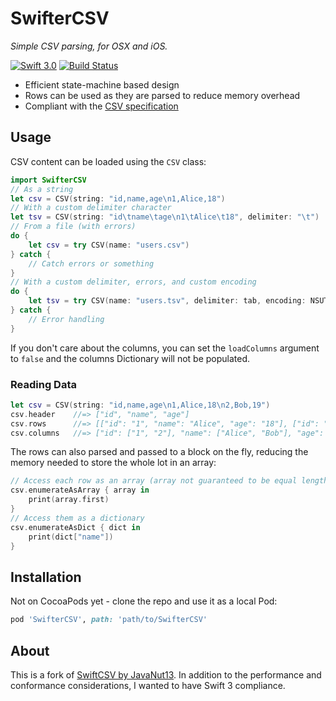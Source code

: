 # SwifterCSV

_Simple CSV parsing, for OSX and iOS._

[![Swift 3.0](https://img.shields.io/badge/Swift-3.0-orange.svg?style=flat)](https://swift.org)
[![Build Status](https://travis-ci.org/thecb4/SwifterCSV.svg?branch=master)](https://travis-ci.org/thecb4/SwifterCSV)

+ Efficient state-machine based design
+ Rows can be used as they are parsed to reduce memory overhead
+ Compliant with the [CSV specification](http://tools.ietf.org/html/rfc4180#section-2)

## Usage

CSV content can be loaded using the `CSV` class:

```swift
import SwifterCSV
// As a string
let csv = CSV(string: "id,name,age\n1,Alice,18")
// With a custom delimiter character
let tsv = CSV(string: "id\tname\tage\n1\tAlice\t18", delimiter: "\t")
// From a file (with errors)
do {
    let csv = try CSV(name: "users.csv")
} catch {
    // Catch errors or something
}
// With a custom delimiter, errors, and custom encoding
do {
    let tsv = try CSV(name: "users.tsv", delimiter: tab, encoding: NSUTF8StringEncoding)
} catch {
    // Error handling
}
```

If you don't care about the columns, you can set the `loadColumns` argument to `false` and the columns Dictionary will not be populated.

### Reading Data

```swift
let csv = CSV(string: "id,name,age\n1,Alice,18\n2,Bob,19")
csv.header    //=> ["id", "name", "age"]
csv.rows      //=> [["id": "1", "name": "Alice", "age": "18"], ["id": "2", "name": "Bob", "age": "19"]]
csv.columns   //=> ["id": ["1", "2"], "name": ["Alice", "Bob"], "age": ["18", "19"]]
```

The rows can also parsed and passed to a block on the fly, reducing the memory needed to store the whole lot in an array:

```swift
// Access each row as an array (array not guaranteed to be equal length to the header)
csv.enumerateAsArray { array in
    print(array.first)
}
// Access them as a dictionary
csv.enumerateAsDict { dict in
    print(dict["name"])
}
```

## Installation

Not on CocoaPods yet - clone the repo and use it as a local Pod:

```ruby
pod 'SwifterCSV', path: 'path/to/SwifterCSV'
```

## About

This is a fork of [SwiftCSV by JavaNut13](https://github.com/JavaNut13/SwifterCSV). In addition to the performance and conformance considerations, I wanted to have Swift 3 compliance.
